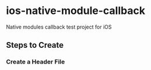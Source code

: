 # ios-native-module-callback
Native modules callback test project for iOS

## Steps to Create

### Create a Header File


